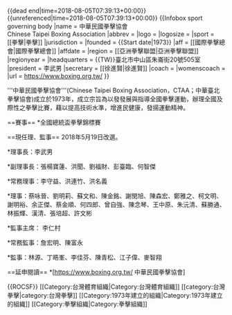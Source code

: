 {{dead end|time=2018-08-05T07:39:13+00:00}}
{{unreferenced|time=2018-08-05T07:39:13+00:00}}
{{Infobox sport governing body
|name         = 中華民國拳擊協會<br />Chinese Taipei Boxing Association
|abbrev       = 
|logo         =
|logosize = 
|sport        = [[拳擊|拳擊]]
|jurisdiction = 
|founded      = {{Start date|1973}}
|aff          = [[國際拳擊總會|國際拳擊總會]]
|affdate      = 
|region       = [[亞洲拳擊聯盟|亞洲拳擊聯盟]]
|regionyear   = 
|headquarters = {{TW}}臺北市中山區朱崙街20號505室
|president    = 李武男
|secretary    = [[徐進賢|徐進賢]]
|coach        =
|womenscoach  =
|url          = https://www.boxing.org.tw/
}}

'''中華民國拳擊協會'''(Chinese Taipei Boxing Association，CTAA；中華臺北拳擊協會)成立於1973年，成立宗旨為以發發展與指導全國拳擊運動，辦理全國及際性之拳擊比賽，藉以提高技術水準，增進民健康，發揚運動精神。 

==賽事==
*全國總統盃拳擊錦標賽


==現任理、監事==
2018年5月19日改選。

*理事長：李武男

*副理事長：張楊寶蓮、洪聞、劉福財、彭臺臨、何智傑

*常務理事：李守益、洪連竹、洪名義

*理事：蔡咏晉、劉明莉、蘇文和、陳金銘、謝閔旭、陳森宏、鄭雅之、柯文明、謝明裕、余正傑、蔡金順、何四郎、曾自強、陳念琴、王中原、朱沅清、蘇勝通、林振輝、漢清、張培超、許文彬

*監事主席： 李仁村

*常務監事：詹宏明、陳富永

*監事：林源、丁晧峯、李佳芬、陳青松、江子偉、麥智翔

==延申閱讀==
*[https://www.boxing.org.tw/ 中華民國拳擊協會]

{{ROCSF}}
[[Category:台灣體育組織|Category:台灣體育組織]]
[[category:台灣拳擊|category:台灣拳擊]]
[[Category:1973年建立的組織|Category:1973年建立的組織]]
[[Category:拳擊組織|Category:拳擊組織]]